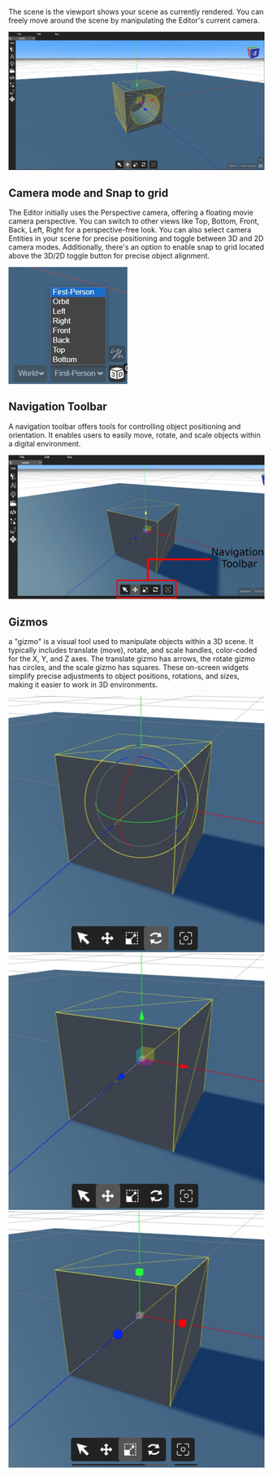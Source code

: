 The scene is the viewport shows your scene as currently rendered. You can freely move around the scene by manipulating the Editor's current camera.

![Docusaurus Plushie](./scene.jpg)

## Camera mode and Snap to grid

The Editor initially uses the Perspective camera, offering a floating movie camera perspective. You can switch to other views like Top, Bottom, Front, Back, Left, Right for a perspective-free look. You can also select camera Entities in your scene for precise positioning and toggle between 3D and 2D camera modes. Additionally, there's an option to enable snap to grid located above the 3D/2D toggle button for precise object alignment.

![Docusaurus Plushie](./cameras.jpg)

## Navigation Toolbar

A navigation toolbar offers tools for controlling object positioning and orientation. It enables users to easily move, rotate, and scale objects within a digital environment.

![Docusaurus Plushie](./navigationToolbar.jpg)

## Gizmos

a "gizmo" is a visual tool used to manipulate objects within a 3D scene. It typically includes translate (move), rotate, and scale handles, color-coded for the X, Y, and Z axes. The translate gizmo has arrows, the rotate gizmo has circles, and the scale gizmo has squares. These on-screen widgets simplify precise adjustments to object positions, rotations, and sizes, making it easier to work in 3D environments.

![Docusaurus Plushie](./rotate.jpg)![Docusaurus Plushie](./move.jpg)![Docusaurus Plushie](./scale.jpg) 
